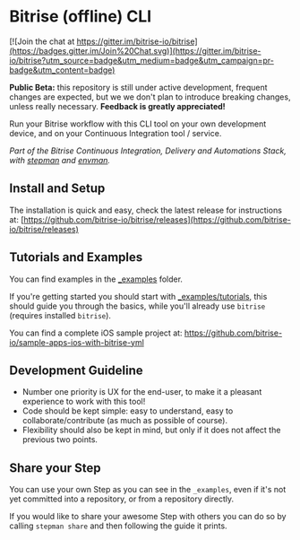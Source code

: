 # Bitrise (offline) CLI

[![Join the chat at https://gitter.im/bitrise-io/bitrise](https://badges.gitter.im/Join%20Chat.svg)](https://gitter.im/bitrise-io/bitrise?utm_source=badge&utm_medium=badge&utm_campaign=pr-badge&utm_content=badge)

**Public Beta:** this repository is still under active development,
frequent changes are expected, but we we don't plan to introduce breaking changes,
unless really necessary. **Feedback is greatly appreciated!**

Run your Bitrise workflow with this CLI tool on your own development device, and on
your Continuous Integration tool / service.

*Part of the Bitrise Continuous Integration, Delivery and Automations Stack,
with [stepman](https://github.com/bitrise-io/stepman) and [envman](https://github.com/bitrise-io/envman).*


## Install and Setup

The installation is quick and easy, check the latest release for instructions at: [https://github.com/bitrise-io/bitrise/releases](https://github.com/bitrise-io/bitrise/releases)


## Tutorials and Examples

You can find examples in the [_examples](https://github.com/bitrise-io/bitrise/tree/master/_examples) folder.

If you're getting started you should start with [_examples/tutorials](https://github.com/bitrise-io/bitrise/tree/master/_examples/tutorials),
this should guide you through the basics, while you'll already use `bitrise` (requires installed `bitrise`).

You can find a complete iOS sample project at: https://github.com/bitrise-io/sample-apps-ios-with-bitrise-yml


## Development Guideline

* Number one priority is UX for the end-user, to make it a pleasant experience to work with this tool!
* Code should be kept simple: easy to understand, easy to collaborate/contribute (as much as possible of course).
* Flexibility should also be kept in mind, but only if it does not affect the previous two points.


## Share your Step

You can use your own Step as you can see in the `_examples`, even if it's
not yet committed into a repository, or from a repository directly.

If you would like to share your awesome Step with others
you can do so by calling `stepman share` and then following the
guide it prints.
